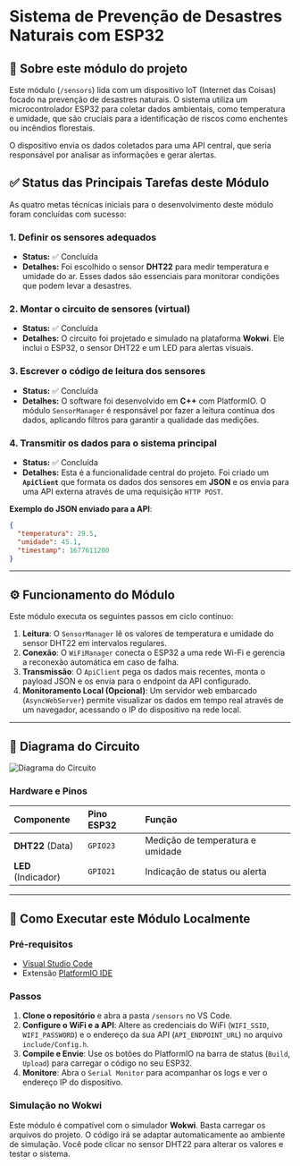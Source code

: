 # Sistema de Prevenção de Desastres Naturais com ESP32

## 📖 Sobre este módulo do projeto

Este módulo (`/sensors`) lida com um dispositivo IoT (Internet das Coisas) focado na prevenção de desastres naturais. O sistema utiliza um microcontrolador ESP32 para coletar dados ambientais, como temperatura e umidade, que são cruciais para a identificação de riscos como enchentes ou incêndios florestais.

O dispositivo envia os dados coletados para uma API central, que seria responsável por analisar as informações e gerar alertas.

## ✅ Status das Principais Tarefas deste Módulo

As quatro metas técnicas iniciais para o desenvolvimento deste módulo foram concluídas com sucesso:

### 1. Definir os sensores adequados
- **Status:** ✅ Concluída
- **Detalhes:** Foi escolhido o sensor **DHT22** para medir temperatura e umidade do ar. Esses dados são essenciais para monitorar condições que podem levar a desastres.

### 2. Montar o circuito de sensores (virtual)
- **Status:** ✅ Concluída
- **Detalhes:** O circuito foi projetado e simulado na plataforma **Wokwi**. Ele inclui o ESP32, o sensor DHT22 e um LED para alertas visuais.

### 3. Escrever o código de leitura dos sensores
- **Status:** ✅ Concluída
- **Detalhes:** O software foi desenvolvido em **C++** com PlatformIO. O módulo `SensorManager` é responsável por fazer a leitura contínua dos dados, aplicando filtros para garantir a qualidade das medições.

### 4. Transmitir os dados para o sistema principal
- **Status:** ✅ Concluída
- **Detalhes:** Esta é a funcionalidade central do projeto. Foi criado um **`ApiClient`** que formata os dados dos sensores em **JSON** e os envia para uma API externa através de uma requisição `HTTP POST`.

**Exemplo do JSON enviado para a API**:
```json
{
  "temperatura": 29.5,
  "umidade": 45.1,
  "timestamp": 1677611200
}
```

---

## ⚙️ Funcionamento do Módulo

Este módulo executa os seguintes passos em ciclo contínuo:

1.  **Leitura**: O `SensorManager` lê os valores de temperatura e umidade do sensor DHT22 em intervalos regulares.
2.  **Conexão**: O `WiFiManager` conecta o ESP32 a uma rede Wi-Fi e gerencia a reconexão automática em caso de falha.
3.  **Transmissão**: O `ApiClient` pega os dados mais recentes, monta o payload JSON e os envia para o endpoint da API configurado.
4.  **Monitoramento Local (Opcional)**: Um servidor web embarcado (`AsyncWebServer`) permite visualizar os dados em tempo real através de um navegador, acessando o IP do dispositivo na rede local.

---

## 🔧 Diagrama do Circuito


![Diagrama do Circuito](/diagram.jpg)


### Hardware e Pinos

| Componente | Pino ESP32 | Função |
| :--- | :--- | :--- |
| **DHT22** (Data) | `GPIO23` |	Medição de temperatura e umidade |
| **LED** (Indicador) | `GPIO21` | Indicação de status ou alerta |

---

## 🚀 Como Executar este Módulo Localmente

### Pré-requisitos
- [Visual Studio Code](https://code.visualstudio.com/)
- Extensão [PlatformIO IDE](https://platformio.org/platformio-ide)

### Passos
1.  **Clone o repositório** e abra a pasta `/sensors` no VS Code.
2.  **Configure o WiFi e a API**: Altere as credenciais do WiFi (`WIFI_SSID`, `WIFI_PASSWORD`) e o endereço da sua API (`API_ENDPOINT_URL`) no arquivo `include/Config.h`.
3.  **Compile e Envie**: Use os botões do PlatformIO na barra de status (`Build`, `Upload`) para carregar o código no seu ESP32.
4.  **Monitore**: Abra o `Serial Monitor` para acompanhar os logs e ver o endereço IP do dispositivo.

### Simulação no Wokwi
Este módulo é compatível com o simulador **Wokwi**. Basta carregar os arquivos do projeto. O código irá se adaptar automaticamente ao ambiente de simulação. Você pode clicar no sensor DHT22 para alterar os valores e testar o sistema.
